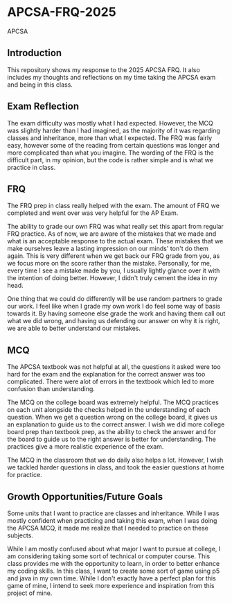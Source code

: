 # APCSA-FRQ-2025
APCSA

## Introduction
This repository shows my response to the 2025 APCSA FRQ. It also includes my thoughts and reflections on my time taking the APCSA exam and being in this class. 

## Exam Reflection
The exam difficulty was mostly what I had expected. However, the MCQ was slightly harder than I had imagined, as the majority of it was regarding classes and inheritance, more than what I expected. The FRQ was fairly easy, however some of the reading from certain questions was longer and more complicated than what you imagine. The wording of the FRQ is the difficult part, in my opinion, but the code is rather simple and is what we practice in class. 

## FRQ 
The FRQ prep in class really helped with the exam. The amount of FRQ we completed and went over was very helpful for the AP Exam. 

The ability to grade our own FRQ was what really set this apart from regular FRQ practice. As of now, we are aware of the mistakes that we made and what is an acceptable response to the actual exam. These mistakes that we make ourselves leave a lasting impression on our minds' ton't do them again. This is very different when we get back our FRQ grade from you, as we focus more on the score rather than the mistake. Personally, for me, every time I see a mistake made by you, I usually lightly glance over it with the intention of doing better. However, I didn't truly cement the idea in my head. 

One thing that we could do differently will be use random partners to grade our work. I feel like when I grade my own work I do feel some way of basis towards it. By having someone else grade the work and having them call out what we did wrong, and having us defending our answer on why it is right, we are able to better understand our mistakes.

## MCQ 
The APCSA textbook was not helpful at all, the questions it asked were too hard for the exam and the explanation for the correct answer was too complicated. There were alot of errors in the textbook which led to more confusion than understanding. 

The MCQ on the college board was extremely helpful. The MCQ practices on each unit alongside the checks helped in the understanding of each question. When we get a question wrong on the college board, it gives us an explanation to guide us to the correct answer. I wish we did more college board prep than textbook prep, as the ability to check the answer and for the board to guide us to the right answer is better for understanding. The practices give a more realistic experience of the exam. 

The MCQ in the classroom that we do daily also helps a lot. However, I wish we tackled harder questions in class, and took the easier questions at home for practice.

## Growth Opportunities/Future Goals
Some units that I want to practice are classes and inheritance. While I was mostly confident when practicing and taking this exam, when I was doing the APCSA MCQ, it made me realize that I needed to practice on these subjects. 

While I am mostly confused about what major I want to pursue at college, I am considering taking some sort of technical or computer course. This class provides me with the opportunity to learn, in order to better enhance my coding skills. In this class, I want to create some sort of game using p5 and java in my own time. While I don't exactly have a perfect plan for this game of mine, I intend to seek more experience and inspiration from this project of mine. 
